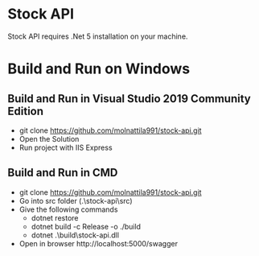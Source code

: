 # Stock API

Stock API requires .Net 5 installation on your machine.

# Build and Run on Windows

## Build and Run in Visual Studio 2019 Community Edition
- git clone https://github.com/molnattila991/stock-api.git
- Open the Solution
- Run project with IIS Express

## Build and Run in CMD
- git clone https://github.com/molnattila991/stock-api.git
- Go into src folder (.\stock-api\src)
- Give the following commands
    - dotnet restore
    - dotnet build -c Release -o ./build
    - dotnet .\build\stock-api.dll
- Open in browser http://localhost:5000/swagger
